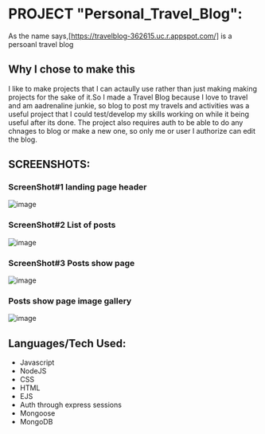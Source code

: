 # PROJECT "Personal_Travel_Blog":
As the name says,[https://travelblog-362615.uc.r.appspot.com/] is a persoanl travel blog 

## Why I chose to make this
I like to make projects that I can actaully use rather than just making making projects for the sake of it.So I made a Travel Blog because I love to travel and am aadrenaline junkie, so blog to post my travels and activities was a useful project that I could test/develop my skills working on while it being useful after its done. The project also requires auth to be able to do any chnages to blog or make a new one, so only me or user I authorize can edit the blog.

## SCREENSHOTS:
### ScreenShot#1 landing page header
![image](https://user-images.githubusercontent.com/60264331/190646112-29334796-3e96-4f8e-b188-e0e7c0728045.png)

### ScreenShot#2 List of posts
![image](https://user-images.githubusercontent.com/60264331/190646207-e47e3a55-babb-40fe-bbeb-ba94ba5292f2.png)

### ScreenShot#3 Posts show page
![image](https://user-images.githubusercontent.com/60264331/190646329-f6a7cc3f-3884-4e75-aed8-c8a49db4c061.png)

### Posts show page image gallery
![image](https://user-images.githubusercontent.com/60264331/190646471-2cec2e6f-7d0e-4be4-b343-685a0d8d5155.png)

## Languages/Tech Used:
*  Javascript
* NodeJS
* CSS
* HTML
* EJS
* Auth through express sessions
* Mongoose
* MongoDB


